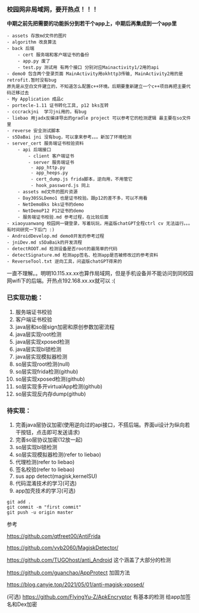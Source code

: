 ### 校园网非局域网，要开热点！！！

**中期之前先把需要的功能拆分到若干个app上，中期后再集成到一个app里**

```
- assets 存放md文件的图片
- algorithm 改良算法 
- back 后端
	- cert 服务端和客户端证书的备份
	- app.py 废了
	- test.py 测试用 有两个接口 分别对应Mainactivity1/2用的api
- demo0 包含两个登录页面 MainActivity用okhttp3传输, MainActivity2用的是retrofit.暂时没有bug
原先是从空白文件建立的，不知道怎么配置c++环境。后期要重新建立一个c++项目再把主要代码迁移过去
- My Application 成品c
- portecle-1.11 证书转化工具, p12 bks互转
- cccrackjni  学习jni用的，有bug
- liebao 用jadx反编译导出的gradle project 可以参考它的检测逻辑 最主要在so文件里
- reverse 安全测试脚本
- s5DaBai jni 没有bug，可以拿来参考。。。新加了环境检测
- server_cert 服务端证书校验资料
	- api 后端接口
		- client 客户端证书
		- server 服务端证书
         - app_http.py
         - app_heeps.py
         - cert_dump.js frida脚本，逆向用，不用管它
         - hook_password.js 同上
    - assets md文件的图片资源
	- Day30SSLDemo1 也是证书校验。跟p12的差不多，可以不用看
	- NetDemoBks bks证书的demo
	- NetDemoP12 P12证书的demo
	- 服务端证书校验.md 参考过程，在比较后面
- xiaoyuanwang 校园网一键登录，写着玩玩，用盗版chatGPT全程ctrl cv 无法运行。。。有时间研究一下后门 :)
- AndroidDevelop.md demo0开发的参考过程 
- jniDev.md s5DaBaik的开发流程
- detectROOT.md 检测设备是否root的最简单的代码
- detectSignature.md 检测app签名、检测app是否被修改过的参考资料
- ReverseTool.txt 逆向工具，问盗版chatGPT得来的
```

一直不理解。。明明10.115.xx.xx也算作局域网，但是手机设备并不能访问到同校园网wifi下的后端。开热点192.168.xx.xx就可以 :(

### 已实现功能：

1. 服务端证书校验
2. 客户端证书校验
3. java层和so层sign加密和原创参数加密流程
4.  java层实现root检测
4.  java层实现xposed检测
4.  java层实现bl锁检测
4.  java层实现模拟器检测
4.  so层实现root检测(null)
9. so层实现frida检测(github)
10. so层实现xposed检测(github)
11. so层实现多开virtualApp检测(github)
11. so层实现反内存dump(github)

### 待实现：

1. 完善java层协议加密(使用逆向过的api接口，不搭后端。界面ui设计为纵向若干按钮，点击即可发送请求)
2. 完善so层协议加密(12放一起)
3. so层实现bl锁检测
4. so层实现模拟器检测(refer to liebao)
5. 代理检测(refer to liebao)
6. 签名校验(refer to liebao)
9. sus app detect(magisk,kernelSU)
9. 代码混淆技术的学习(可选)
9. app加壳技术的学习(可选)

```
git add .
git commit -m "first commit"
git push -u origin master
```

参考

https://github.com/qtfreet00/AntiFrida

https://github.com/vvb2060/MagiskDetector/

https://github.com/TUGOhost/anti_Android  这个涵盖了大部分的检测

https://github.com/guanchao/AppProtect 加固方法

https://blog.canyie.top/2021/05/01/anti-magisk-xposed/

(可选) https://github.com/FlyingYu-Z/ApkEncryptor 有基本的检测  给app加签名和Dex加密
